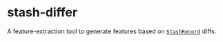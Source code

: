 # stash-differ

A feature-extraction tool to generate features based on [`StashRecord`](../indexer/src/main.rs) diffs.
